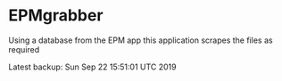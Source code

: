 # EPMgrabber
Using a database from the EPM app this application scrapes the files as required


Latest backup: Sun Sep 22 15:51:01 UTC 2019
